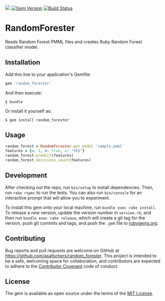 <a href="https://codeclimate.com/github/asafschers/scoruby"><img src="https://codeclimate.com/github/asafschers/random_forester/badges/gpa.svg" /></a>
[![Gem Version](https://badge.fury.io/rb/random_forester.svg)](https://badge.fury.io/rb/random_forester)
[![Build Status](https://travis-ci.org/asafschers/random_forester.svg?branch=master)](https://travis-ci.org/asafschers/random_forester)

# RandomForester

Reads Random Forest PMML files and creates Ruby Random Forest classifier model.

## Installation

Add this line to your application's Gemfile:

```ruby
gem 'random_forester'
```

And then execute:

    $ bundle

Or install it yourself as:

    $ gem install random_forester

## Usage

```ruby
random_forest = RandomForester.get_model 'sample.pmml'
features = {a: 1, b: true, c: "YES"}
random_forest.predict(features)
random_forest.decisions_count(features)
```


## Development

After checking out the repo, run `bin/setup` to install dependencies. Then, run `rake rspec` to run the tests. You can also run `bin/console` for an interactive prompt that will allow you to experiment.

To install this gem onto your local machine, run `bundle exec rake install`. To release a new version, update the version number in `version.rb`, and then run `bundle exec rake release`, which will create a git tag for the version, push git commits and tags, and push the `.gem` file to [rubygems.org](https://rubygems.org).

## Contributing

Bug reports and pull requests are welcome on GitHub at https://github.com/asafschers/random_forester. This project is intended to be a safe, welcoming space for collaboration, and contributors are expected to adhere to the [Contributor Covenant](contributor-covenant.org) code of conduct.


## License

The gem is available as open source under the terms of the [MIT License](http://opensource.org/licenses/MIT).

